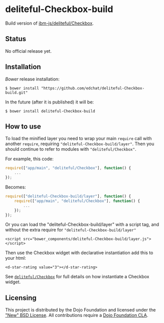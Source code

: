 # deliteful-Checkbox-build

Build version of [ibm-js/deliteful/Checkbox](https://github.com/ibm-js/deliteful/Checkbox).

## Status

No official release yet.

## Installation

_Bower_ release installation:

    $ bower install "https://github.com/edchat/deliteful-Checkbox-build.git"

In the future (after it is published) it will be:

    $ bower install deliteful-Checkbox-build


## How to use

To load the minified layer you need to wrap your main `require` call with another `require`, requiring `"deliteful-Checkbox-build/layer"`. Then you should continue to
refer to modules with `"deliteful/Checkbox"`.

For example, this code:
```js
require(["app/main", "deliteful/Checkbox"], function() {
	...
});
```
Becomes:
```js
require(["deliteful-Checkbox-build/layer"], function() {
	require(["app/main", "deliteful/Checkbox"], function() {
		...
	});
});
```

Or you can load the "deliteful-Checkbox-build/layer" with a script tag, and without the extra require for `"deliteful-Checkbox-build/layer"`
```
<script src="bower_components/deliteful-Checkbox-build/layer.js"></script>
```

Then use the Checkbox widget with declarative instantiation add this to your html:
```
<d-star-rating value="3"></d-star-rating>
```
See [`deliteful/Checkbox`](/deliteful/docs/master/Checkbox.md) for full details on how instantiate a Checkbox widget.

## Licensing

This project is distributed by the Dojo Foundation and licensed under the ["New" BSD License](./LICENSE).
All contributions require a [Dojo Foundation CLA](http://dojofoundation.org/about/claForm).
